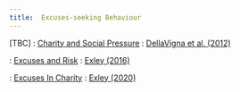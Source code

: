 ```yaml
---
title:  Excuses-seeking Behaviour
---
```



[TBC]
: [Charity and Social Pressure](#)
  : [DellaVigna et al. (2012)](#)

: [Excuses and Risk](#)
  : [Exley (2016)](#)

: [Excuses In Charity](#)
  : [Exley (2020)](#)

